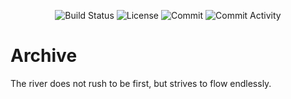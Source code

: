 <p align="center">
  <img src="https://github.com/honeok/archive/actions/workflows/shellcheck.yml/badge.svg" alt="Build Status" />
  <img src="https://img.shields.io/github/license/honeok/archive.svg?style=flat" alt="License" />
  <img src="https://img.shields.io/github/last-commit/honeok/archive" alt="Commit" />
  <img src="https://img.shields.io/github/commit-activity/m/honeok/archive.svg" alt="Commit Activity" />
</p>

# Archive

The river does not rush to be first, but strives to flow endlessly.
